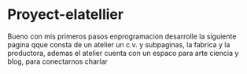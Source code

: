# Proyect-elatellier

Bueno con mis primeros pasos enprogramacion desarrolle la siguiente pagina qque consta de un atelier
un c.v. y subpaginas, la fabrica y la productora, ademas el atelier cuenta con un espaco para arte
ciencia y blog, para conectarnos charlar
